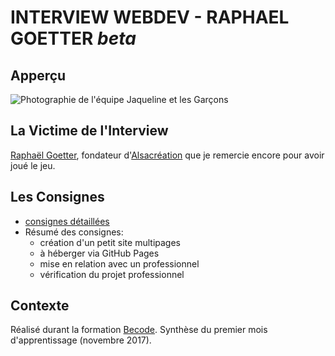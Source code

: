 # INTERVIEW WEBDEV - RAPHAEL GOETTER *beta*

## Apperçu

![Photographie de l'équipe Jaqueline et les Garçons](https://vanmaerckechri.github.io/exercice-9-team-presentation/assets/images/team.jpg)

## La Victime de l'Interview

[Raphaël Goetter](https://goetter.fr/), fondateur d'[Alsacréation](https://www.alsacreations.com/) que je remercie encore pour avoir joué le jeu.

## Les Consignes

* [consignes détaillées](https://github.com/becodeorg/Swartz-promo-3/tree/master/Projects/interview-webdev)
* Résumé des consignes:
  * création d'un petit site multipages
  * à héberger via GitHub Pages
  * mise en relation avec un professionnel
  * vérification du projet professionnel


## Contexte

Réalisé durant la formation [Becode](http://www.becode.org/). Synthèse du premier mois d'apprentissage (novembre 2017).
